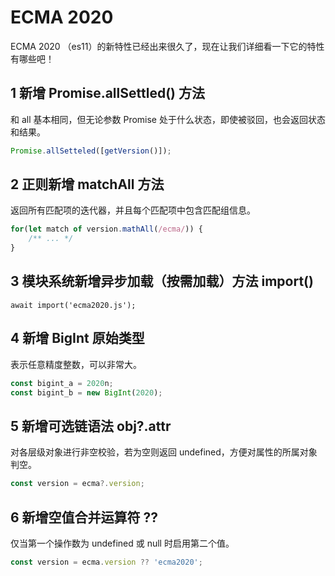 # ECMA 2020

ECMA 2020 （es11）的新特性已经出来很久了，现在让我们详细看一下它的特性有哪些吧！

## 1 新增 Promise.allSettled() 方法

和 all 基本相同，但无论参数 Promise 处于什么状态，即使被驳回，也会返回状态和结果。

```javascript
Promise.allSetteled([getVersion()]); 
```

## 2 正则新增 matchAll 方法 

返回所有匹配项的迭代器，并且每个匹配项中包含匹配组信息。

```javascript
for(let match of version.mathAll(/ecma/)) {
    /** ... */
} 
```

## 3 模块系统新增异步加载（按需加载）方法 import()

```
await import('ecma2020.js');
```

## 4 新增 BigInt 原始类型

表示任意精度整数，可以非常大。

```javascript
const bigint_a = 2020n;
const bigint_b = new BigInt(2020);
```

## 5 新增可选链语法 obj?.attr

对各层级对象进行非空校验，若为空则返回 undefined，方便对属性的所属对象判空。

```javascript
const version = ecma?.version; 
```

## 6 新增空值合并运算符 ??

仅当第一个操作数为 undefined 或 null 时启用第二个值。

```javascript
const version = ecma.version ?? 'ecma2020';
```